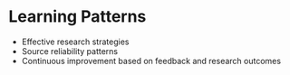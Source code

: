 # Learning Patterns

- Effective research strategies
- Source reliability patterns
- Continuous improvement based on feedback and research outcomes
